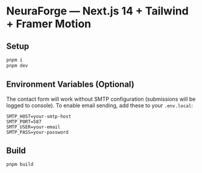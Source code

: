# NeuraForge — Next.js 14 + Tailwind + Framer Motion

## Setup
```bash
pnpm i
pnpm dev
```

## Environment Variables (Optional)

The contact form will work without SMTP configuration (submissions will be logged to console). To enable email sending, add these to your `.env.local`:

```
SMTP_HOST=your-smtp-host
SMTP_PORT=587
SMTP_USER=your-email
SMTP_PASS=your-password
```

## Build
```bash
pnpm build
```